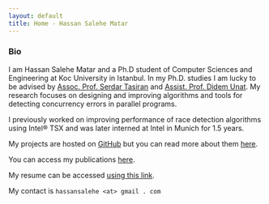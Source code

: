 ```yaml
---
layout: default
title: Home - Hassan Salehe Matar
---
```


### Bio

I am Hassan Salehe Matar and a Ph.D student of Computer Sciences and
Engineering at Koc University in Istanbul. In my Ph.D. studies I am
lucky to be advised by [Assoc. Prof. Serdar Tasiran](https://home.ku.edu.tr/~stasiran/)
and [Assist. Prof. Didem Unat](https://home.ku.edu.tr/~dunat/).  My research focuses
on designing and improving algorithms and tools for detecting concurrency
errors in parallel programs.

I previously worked on improving performance of race detection algorithms
using Intel® TSX and was later interned at Intel in Munich for 1.5 years.

My projects are hosted on [GitHub](https://github.com/hassansalehe) but
you can read more about them [here](projects).

You can access my publications [here](publications).

My resume can be accessed [using this link](cv).

My contact is `hassansalehe <at> gmail . com`
